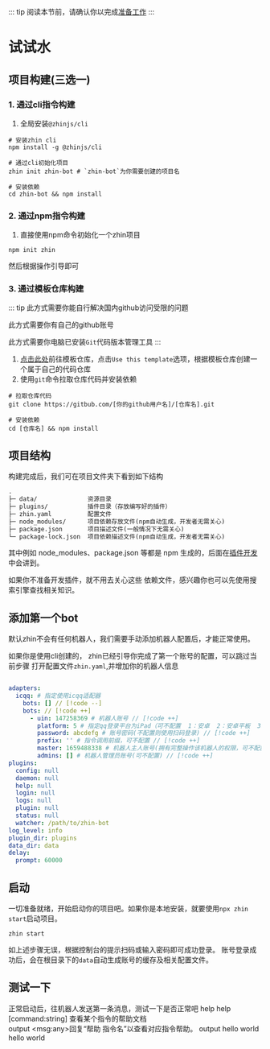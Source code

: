 ::: tip
阅读本节前，请确认你以完成[准备工作](/guide/prepare)
:::

# 试试水
## 项目构建(三选一)
### 1. 通过cli指令构建
1. 全局安装`@zhinjs/cli`
```shell
# 安装zhin cli
npm install -g @zhinjs/cli

# 通过cli初始化项目
zhin init zhin-bot # `zhin-bot`为你需要创建的项目名

# 安装依赖
cd zhin-bot && npm install

```
### 2. 通过npm指令构建
1. 直接使用npm命令初始化一个zhin项目
```shell
npm init zhin
```
然后根据操作引导即可
### 3. 通过模板仓库构建

::: tip
此方式需要你能自行解决国内github访问受限的问题

此方式需要你有自己的github账号

此方式需要你电脑已安装`Git`代码版本管理工具
:::
1. [点击此处](https://github.com/zhinjs/boilerplate)前往模板仓库，点击`Use this template`选项，根据模板仓库创建一个属于自己的代码仓库
2. 使用`git`命令拉取仓库代码并安装依赖
```shell
# 拉取仓库代码
git clone https://gitbub.com/[你的github用户名]/[仓库名].git

# 安装依赖
cd [仓库名] && npm install

```
## 项目结构
构建完成后，我们可在项目文件夹下看到如下结构
```tex
.
├─ data/              资源目录
├─ plugins/           插件目录（存放编写好的插件）
├─ zhin.yaml          配置文件
├─ node_modules/      项目依赖存放文件(npm自动生成，开发者无需关心)
├─ package.json       项目描述文件(一般情况下无需关心)
└─ package-lock.json  项目依赖描述文件(npm自动生成，开发者无需关心)
```
其中例如 node_modules、package.json 等都是 npm 生成的，后面在[插件开发](/plugin/start)中会讲到。

如果你不准备开发插件，就不用去关心这些 依赖文件，感兴趣你也可以先使用搜索引擎查找相关知识。
## 添加第一个bot
默认zhin不会有任何机器人，我们需要手动添加机器人配置后，才能正常使用。

如果你是使用cli创建的， zhin已经引导你完成了第一个账号的配置，可以跳过当前步骤
打开配置文件`zhin.yaml`,并增加你的机器人信息
```yaml

adapters: 
  icqq: # 指定使用icqq适配器
    bots: [] // [!code --]
    bots: // [!code ++]
      - uin: 147258369 # 机器人账号 // [!code ++]
        platform: 5 # 指定qq登录平台为iPad（可不配置  1：安卓  2：安卓平板  3：手表  4：苹果电脑  5：苹果平板） // [!code ++]
        password: abcdefg # 账号密码(不配置则使用扫码登录) // [!code ++]
        prefix: '' # 指令调用前缀，可不配置 // [!code ++]
        master: 1659488338 # 机器人主人账号(拥有完整操作该机器人的权限，可不配置) // [!code ++]
        admins: [] # 机器人管理员账号(可不配置) // [!code ++]
plugins:
  config: null
  daemon: null
  help: null
  login: null
  logs: null
  plugin: null
  status: null
  watcher: /path/to/zhin-bot
log_level: info
plugin_dir: plugins
data_dir: data
delay:
  prompt: 60000
```
## 启动
一切准备就绪，开始启动你的项目吧。如果你是本地安装，就要使用`npx zhin start`启动项目。
```shell
zhin start
```
如上述步骤无误，根据控制台的提示扫码或输入密码即可成功登录。
账号登录成功后，会在根目录下的`data`自动生成账号的缓存及相关配置文件。
## 测试一下
正常启动后，往机器人发送第一条消息，测试一下是否正常吧
<ChatHistory>
  <ChatMsg id="1659488338">help</ChatMsg>
  <ChatMsg id="1689919782">
    help [command:string] 查看某个指令的帮助文档<br/>
    output &lt;msg:any&gt;回复“帮助 指令名”以查看对应指令帮助。
  </ChatMsg>
  <ChatMsg id="1659488338">output hello world</ChatMsg>
  <ChatMsg id="1689919782">hello world</ChatMsg>
</ChatHistory>